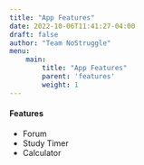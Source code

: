 ```yaml
---
title: "App Features"
date: 2022-10-06T11:41:27-04:00
draft: false
author: "Team NoStruggle"
menu: 
    main: 
        title: "App Features"
        parent: 'features'
        weight: 1
---
```


#### Features

- Forum
- Study Timer
- Calculator

